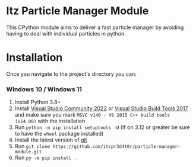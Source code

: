 # Itz Particle Manager Module
This CPython module aims to deliver a fast particle manager by avoiding having to deal with individual particles in python.

# Installation
Once you navigate to the project's directory you can:

### Windows 10 / Windows 11
1. Install Python 3.8+
2. Install [Visual Studio Community 2022](https://visualstudio.microsoft.com/vs/community/) or [Visual Studio Build Tools 2017](https://aka.ms/vs/15/release/vs_buildtools.exe) and make sure you mark `MSVC v140 - VS 2015 C++ build tools (v14.00)` with the installation
3. Run `python -m pip install setuptools -U` (If on 3.12 or greater be sure to have the `wheel` package installed)
4. Install the latest version of [git](https://gitforwindows.org/)
5. Run `git clone https://github.com/itzpr3d4t0r/particle-manager-module.git`
6. Run `py -m pip install .`

